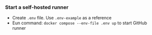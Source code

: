 ### Start a self-hosted runner
* Create `.env` file. Use `.env-example` as a reference
* Eun command: `docker compose --env-file .env up` to start GitHub runner
